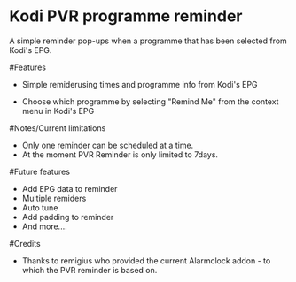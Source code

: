 Kodi PVR programme reminder
================

A simple reminder pop-ups when a programme that has been selected from Kodi's EPG. 

#Features
  - Simple remiderusing times and programme info from Kodi's EPG
	
  - Choose which programme by selecting "Remind Me" from the context menu in Kodi's EPG

#Notes/Current limitations
  - Only one reminder can be scheduled at a time.	
  - At the moment PVR Reminder is only limited to 7days.

#Future features
  - Add EPG data to reminder
  - Multiple remiders
  - Auto tune
  - Add padding to reminder
  - And more....		
 

#Credits
  - Thanks to remigius who provided the current Alarmclock addon - to which the PVR reminder is based on. 

 